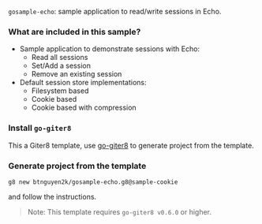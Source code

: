 `gosample-echo`: sample application to read/write sessions in Echo.

### What are included in this sample?

- Sample application to demonstrate sessions with Echo:
  - Read all sessions
  - Set/Add a session
  - Remove an existing session
- Default session store implementations:
  - Filesystem based
  - Cookie based
  - Cookie based with compression

### Install `go-giter8`

This a Giter8 template, use [go-giter8](https://github.com/btnguyen2k/go-giter8) to generate project from the template.

### Generate project from the template

```
g8 new btnguyen2k/gosample-echo.g8@sample-cookie
```

and follow the instructions.

> Note: This template requires `go-giter8 v0.6.0` or higher.
